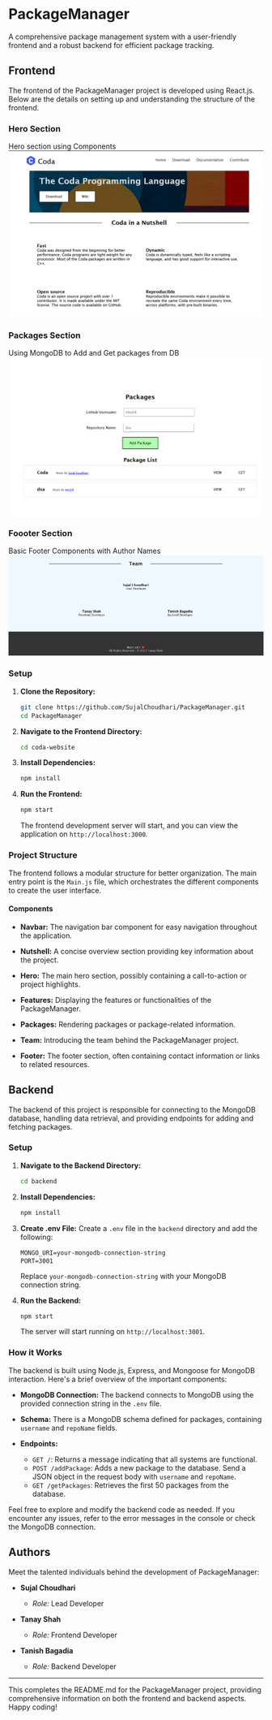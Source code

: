 # PackageManager

A comprehensive package management system with a user-friendly frontend and a robust backend for efficient package tracking.

## Frontend

The frontend of the PackageManager project is developed using React.js. Below are the details on setting up and understanding the structure of the frontend.

### Hero Section
Hero section using Components
![Home](./public/hero.png)

### Packages Section
Using MongoDB to Add and Get packages from DB
![Package](./public/packges.png)

### Foooter Section
Basic Footer Components with Author Names
![Footer](./public/footer.png)
### Setup

1. **Clone the Repository:**
   ```bash
   git clone https://github.com/SujalChoudhari/PackageManager.git
   cd PackageManager
   ```

2. **Navigate to the Frontend Directory:**
   ```bash
   cd coda-website
   ```

3. **Install Dependencies:**
   ```bash
   npm install
   ```

4. **Run the Frontend:**
   ```bash
   npm start
   ```

   The frontend development server will start, and you can view the application on `http://localhost:3000`.

### Project Structure

The frontend follows a modular structure for better organization. The main entry point is the `Main.js` file, which orchestrates the different components to create the user interface.


#### Components

- **Navbar:**
  The navigation bar component for easy navigation throughout the application.

- **Nutshell:**
  A concise overview section providing key information about the project.

- **Hero:**
  The main hero section, possibly containing a call-to-action or project highlights.

- **Features:**
  Displaying the features or functionalities of the PackageManager.

- **Packages:**
  Rendering packages or package-related information.

- **Team:**
  Introducing the team behind the PackageManager project.

- **Footer:**
  The footer section, often containing contact information or links to related resources.

## Backend

The backend of this project is responsible for connecting to the MongoDB database, handling data retrieval, and providing endpoints for adding and fetching packages.

### Setup

1. **Navigate to the Backend Directory:**
   ```bash
   cd backend
   ```

2. **Install Dependencies:**
   ```bash
   npm install
   ```

3. **Create .env File:**
   Create a `.env` file in the `backend` directory and add the following:
   ```env
   MONGO_URI=your-mongodb-connection-string
   PORT=3001
   ```

   Replace `your-mongodb-connection-string` with your MongoDB connection string.

4. **Run the Backend:**
   ```bash
   npm start
   ```

   The server will start running on `http://localhost:3001`.

### How it Works

The backend is built using Node.js, Express, and Mongoose for MongoDB interaction. Here's a brief overview of the important components:

- **MongoDB Connection:**
  The backend connects to MongoDB using the provided connection string in the `.env` file.

- **Schema:**
  There is a MongoDB schema defined for packages, containing `username` and `repoName` fields.

- **Endpoints:**
  - `GET /`: Returns a message indicating that all systems are functional.
  - `POST /addPackage`: Adds a new package to the database. Send a JSON object in the request body with `username` and `repoName`.
  - `GET /getPackages`: Retrieves the first 50 packages from the database.

Feel free to explore and modify the backend code as needed. If you encounter any issues, refer to the error messages in the console or check the MongoDB connection.


## Authors

Meet the talented individuals behind the development of PackageManager:

- **Sujal Choudhari**
  - *Role:* Lead Developer

- **Tanay Shah**
  - *Role:* Frontend Developer

- **Tanish Bagadia**
  - *Role:* Backend Developer

---

This completes the README.md for the PackageManager project, providing comprehensive information on both the frontend and backend aspects. Happy coding!
